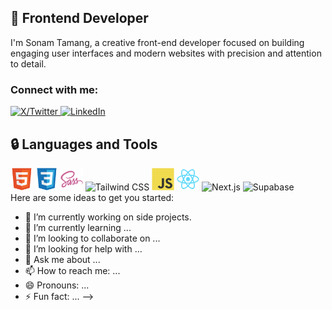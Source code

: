 ## 🚀 Frontend Developer
I'm Sonam Tamang, a creative front-end developer focused on building engaging user interfaces and modern websites with precision and attention to detail.

### Connect with me:
<p align="left" dir="auto">
<a href="https://x.com/SonamTamang90" rel="nofollow">
  <img alt="X/Twitter" title="X/Twitter" src="https://img.shields.io/badge/Twitter-000000?style=for-the-badge&logo=x&logoColor=white"/>
</a>
<a href="https://linkedin.com/in/your-linkedin-username" rel="nofollow">
  <img alt="LinkedIn" title="LinkedIn" src="https://img.shields.io/badge/LinkedIn-0077B5?style=for-the-badge&logo=linkedin&logoColor=white"/>
</a>
   </p>
   
## 🔒 Languages and Tools

<div align="left">
  <img src="https://raw.githubusercontent.com/devicons/devicon/master/icons/html5/html5-original.svg" width="36" height="36" alt="HTML5"/>
  <img src="https://raw.githubusercontent.com/devicons/devicon/master/icons/css3/css3-original.svg" width="36" height="36" alt="CSS3"/>
  <img src="https://raw.githubusercontent.com/devicons/devicon/master/icons/sass/sass-original.svg" width="36" height="36" alt="Sass"/>
  <img src="https://www.vectorlogo.zone/logos/tailwindcss/tailwindcss-icon.svg" width="36" height="36" alt="Tailwind CSS"/>
  <img src="https://raw.githubusercontent.com/devicons/devicon/master/icons/javascript/javascript-original.svg" width="36" height="36" alt="JavaScript"/>
  <img src="https://raw.githubusercontent.com/devicons/devicon/master/icons/react/react-original.svg" width="36" height="36" alt="React"/>
  <img src="https://cdn.worldvectorlogo.com/logos/nextjs-2.svg" width="36" height="36" alt="Next.js"/>
  <img src="https://www.vectorlogo.zone/logos/supabase/supabase-icon.svg" width="36" height="36" alt="Supabase"/>
</div>
Here are some ideas to get you started:

- 🔭 I’m currently working on side projects.
- 🌱 I’m currently learning ...
- 👯 I’m looking to collaborate on ...
- 🤔 I’m looking for help with ...
- 💬 Ask me about ...
- 📫 How to reach me: ...
- 😄 Pronouns: ...
- ⚡ Fun fact: ...
-->
